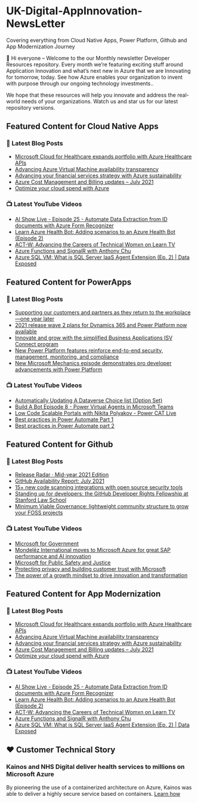 # UK-Digital-AppInnovation-NewsLetter

Covering everything from Cloud Native Apps, Power Platform, Github and App Modernization Journey

👋 Hi everyone – Welcome to the our Monthly newsletter Developer Resources repository. Every month we’re featuring exciting stuff around Application Innovation and what’s next new in Azure that we are Innovating for tomorrow, today. See how Azure enables your organization to invent with purpose through our ongoing technology investments..


We hope that these resources will help you innovate and address the real-world needs of your organizations. Watch us and star us for our latest repository versions.

## Featured Content for Cloud Native Apps


### 📝 Latest Blog Posts

    
<!-- BLOGCNA:START -->
- [Microsoft Cloud for Healthcare expands portfolio with Azure Healthcare APIs](https://azure.microsoft.com/blog/microsoft-cloud-for-healthcare-expands-portfolio-with-azure-healthcare-apis/)
- [Advancing Azure Virtual Machine availability transparency](https://azure.microsoft.com/blog/advancing-azure-virtual-machine-availability-transparency/)
- [Advancing your financial services strategy with Azure sustainability](https://azure.microsoft.com/blog/advancing-your-financial-services-strategy-with-azure-sustainability/)
- [Azure Cost Management and Billing updates – July 2021](https://azure.microsoft.com/blog/azure-cost-management-and-billing-updates-july-2021/)
- [Optimize your cloud spend with Azure](https://azure.microsoft.com/blog/optimize-your-cloud-spend-with-azure/)
<!-- BLOGCNA:END -->

### 📺 Latest YouTube Videos

 
<!-- YOUTUBECNA:START -->
- [AI Show Live - Episode 25 - Automate Data Extraction from ID documents with Azure Form Recognizer](https://www.youtube.com/watch?v=hujUbjfqGXs)
- [Learn Azure Health Bot: Adding scenarios to an Azure Health Bot (Episode 2)](https://www.youtube.com/watch?v=j2M1FwzPTvI)
- [ACT-W: Advancing the Careers of Technical Womxn on Learn TV](https://www.youtube.com/watch?v=j6MRp0mYxes)
- [Azure Functions and SignalR with Anthony Chu](https://www.youtube.com/watch?v=MF-nvoTUouk)
- [Azure SQL VM: What is SQL Server IaaS Agent Extension (Ep. 2) |  Data Exposed](https://www.youtube.com/watch?v=KUlpjoeFipk)
<!-- YOUTUBECNA:END -->

##  Featured Content for PowerApps
### 📝 Latest Blog Posts
<!-- BLOGPOWER:START -->
- [Supporting our customers and partners as they return to the workplace—one year later](https://cloudblogs.microsoft.com/powerplatform/2021/07/15/supporting-our-customers-and-partners-as-they-return-to-the-workplace-one-year-later/)
- [2021 release wave 2 plans for Dynamics 365 and Power Platform now available](https://cloudblogs.microsoft.com/dynamics365/bdm/2021/07/15/2021-release-wave-2-plans-for-dynamics-365-and-power-platform-now-available/)
- [Innovate and grow with the simplified Business Applications ISV Connect program](https://cloudblogs.microsoft.com/dynamics365/bdm/2021/07/14/innovate-and-grow-with-the-simplified-business-applications-isv-connect-program/)
- [New Power Platform features reinforce end-to-end security, management, monitoring, and compliance](https://cloudblogs.microsoft.com/powerplatform/2021/06/29/new-power-platform-features-reinforce-end-to-end-security-management-monitoring-and-compliance/)
- [New Microsoft Mechanics episode demonstrates pro developer advancements with Power Platform](https://cloudblogs.microsoft.com/powerplatform/2021/06/03/new-microsoft-mechanics-episode-demonstrates-pro-developer-advancements-with-power-platform/)
<!-- BLOGPOWER:END -->
 ### 📺 Latest YouTube Videos
    
<!-- YOUTUBEPOWER:START -->
- [Automatically Updating A Dataverse Choice list (Option Set)](https://www.youtube.com/watch?v=rJaKEK3tJdU)
- [Build A Bot Episode 8 - Power Virtual Agents in Microsoft Teams](https://www.youtube.com/watch?v=OMd8OknJeNI)
- [Low Code Scalable Portals with Nikita Polyakov - Power CAT Live](https://www.youtube.com/watch?v=-39YxbzfdrU)
- [Best practices in Power Automate Part 1](https://www.youtube.com/watch?v=h71ub2Ol0V8)
- [Best practices in Power Automate part 2](https://www.youtube.com/watch?v=QiA8k5Jh3Hs)
<!-- YOUTUBEPOWER:END -->

##  Featured Content for Github
### 📝 Latest Blog Posts
<!-- BLOGGITHUB:START -->
- [Release Radar · Mid-year 2021 Edition](https://github.blog/2021-08-05-release-radar-jun-jul-2021/)
- [GitHub Availability Report: July 2021](https://github.blog/2021-08-04-github-availability-report-july-2021/)
- [15+ new code scanning integrations with open source security tools](https://github.blog/2021-07-28-new-code-scanning-integrations-open-source-security-tools/)
- [Standing up for developers: the GitHub Developer Rights Fellowship at Stanford Law School](https://github.blog/2021-07-27-github-developer-rights-fellowship-stanford-law-school/)
- [Minimum Viable Governance: lightweight community structure to grow your FOSS projects](https://github.blog/2021-07-22-minimum-viable-governance-lightweight-community-structure-foss-projects/)
<!-- BLOGGITHUB:END -->
### 📺 Latest YouTube Videos
<!-- YOUTUBEGITHUB:START -->
- [Microsoft for Government](https://www.youtube.com/watch?v=mXUaIaE81Ds)
- [Mondelēz International moves to Microsoft Azure for great SAP performance and AI innovation](https://www.youtube.com/watch?v=0L0YVPNu-oQ)
- [Microsoft for Public Safety and Justice](https://www.youtube.com/watch?v=Ei0kSYSVGPg)
- [Protecting privacy and building customer trust with Microsoft](https://www.youtube.com/watch?v=TseZi010d_c)
- [The power of a growth mindset to drive innovation and transformation](https://www.youtube.com/watch?v=xUjzL7qddRI)
<!-- YOUTUBEGITHUB:END -->
##  Featured Content for App Modernization
### 📝 Latest Blog Posts
<!-- BLOGAPPMOD:START -->
- [Microsoft Cloud for Healthcare expands portfolio with Azure Healthcare APIs](https://azure.microsoft.com/blog/microsoft-cloud-for-healthcare-expands-portfolio-with-azure-healthcare-apis/)
- [Advancing Azure Virtual Machine availability transparency](https://azure.microsoft.com/blog/advancing-azure-virtual-machine-availability-transparency/)
- [Advancing your financial services strategy with Azure sustainability](https://azure.microsoft.com/blog/advancing-your-financial-services-strategy-with-azure-sustainability/)
- [Azure Cost Management and Billing updates – July 2021](https://azure.microsoft.com/blog/azure-cost-management-and-billing-updates-july-2021/)
- [Optimize your cloud spend with Azure](https://azure.microsoft.com/blog/optimize-your-cloud-spend-with-azure/)
<!-- BLOGAPPMOD:END -->
### 📺 Latest YouTube Videos
<!-- YOUTUBEAPPMOD:START -->
- [AI Show Live - Episode 25 - Automate Data Extraction from ID documents with Azure Form Recognizer](https://www.youtube.com/watch?v=hujUbjfqGXs)
- [Learn Azure Health Bot: Adding scenarios to an Azure Health Bot (Episode 2)](https://www.youtube.com/watch?v=j2M1FwzPTvI)
- [ACT-W: Advancing the Careers of Technical Womxn on Learn TV](https://www.youtube.com/watch?v=j6MRp0mYxes)
- [Azure Functions and SignalR with Anthony Chu](https://www.youtube.com/watch?v=MF-nvoTUouk)
- [Azure SQL VM: What is SQL Server IaaS Agent Extension (Ep. 2) |  Data Exposed](https://www.youtube.com/watch?v=KUlpjoeFipk)
<!-- YOUTUBEAPPMOD:END -->


## ♥️ Customer Technical Story 

### Kainos and NHS Digital deliver health services to millions on Microsoft Azure

By pioneering the use of a containerized architecture on Azure, Kainos was able to deliver a highly secure service based on containers. [Learn how](https://customers.microsoft.com/en-us/story/1368348549535774520-kainos-and-nhs-digital-deliver-health-services-to-millions-on-microsoft-azure)

